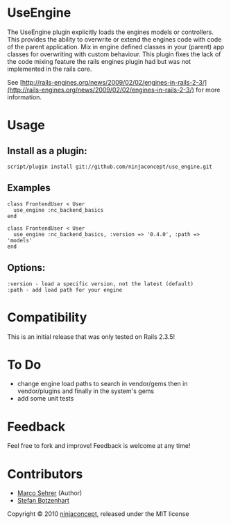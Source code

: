 UseEngine
=========

The UseEngine plugin explicitly loads the engines models or controllers. This provides the ability to overwrite or extend the engines code with code of the parent application.
Mix in engine defined classes in your (parent) app classes for overwriting with custom behaviour. 
This plugin fixes the lack of the code mixing feature the rails engines plugin had but was not implemented in the rails core. 

See [http://rails-engines.org/news/2009/02/02/engines-in-rails-2-3/](http://rails-engines.org/news/2009/02/02/engines-in-rails-2-3/) for more information.


Usage
=====

Install as a plugin:
--------------------

    script/plugin install git://github.com/ninjaconcept/use_engine.git


Examples
--------

    class FrontendUser < User
      use_engine :nc_backend_basics
    end

    class FrontendUser < User
      use_engine :nc_backend_basics, :version => '0.4.0', :path => 'models'
    end


Options:
--------

    :version - load a specific version, not the latest (default)
    :path - add load path for your engine


Compatibility
=============

This is an initial release that was only tested on Rails 2.3.5!


To Do
=====

- change engine load paths to search in vendor/gems then in vendor/plugins and finally in the system's gems
- add some unit tests


Feedback
========

Feel free to fork and improve! Feedback is welcome at any time!
 

Contributors
============

*  [Marco Sehrer](http://github.com/pixelvitamina) (Author)
*  [Stefan Botzenhart](http://github.com/basiszwo)


Copyright &copy; 2010 [ninjaconcept](http://www.ninjaconcept.com/), released under the MIT license
